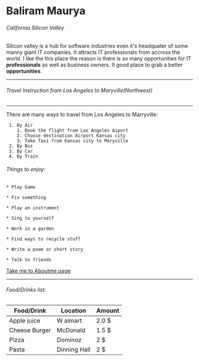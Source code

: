 # Baliram Maurya 
###### California Silicon Valley 
Silicon valley is a hub for software industries even it's headquater of some manny giant IT companies. It attracts IT professionals from accross the world. I like the this place the reason is there is so many opportunities for IT **professionals** as well as business owners. It good place to grab a better **opportunities**.

*** 
###### Travel Instruction from Los Angeles to Maryville(Northwest)

***

 There are many ways to travel from Los Angeles to Marryville:

     1. By Air
        1. Book the flight from Las Angeles Aiport 
        2. Choose destination Airport Kansas city
        3. Take Taxi from Kansas city to Maryville 
     2. By Bus
     3. By Car
     4. By Train

     
###### Things to enjoy:

    * Play Game

    * Fix something

    * Play an instrument

    * Sing to yourself

    * Work in a garden

    * Find ways to recycle stuff

    * Write a poem or short story

    * Talk to friends

[Take me to Aboutme page](AboutMe.md)


***

###### Food/Drinks list:
| Food/Drink   | Location  | Amount|
| -----------  | --------  |-------|
| Apple juice  | W almart  | 2.0 $|
| Cheese Burger| McDonald  | 1.5 $ 
| Pizza        | Dominoz   | 2 $ |
| Pasta        | Dinning Hall| 2 $| 